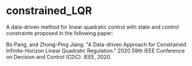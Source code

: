 # constrained_LQR
A data-driven method for linear quadratic control with state and control constraints proposed in the following paper:

Bo Pang, and Zhong-Ping Jiang. "A Data-driven Approach for Constrained Infinite-Horizon Linear Quadratic Regulation." 2020 59th IEEE Conference on Decision and Control (CDC). IEEE, 2020.
